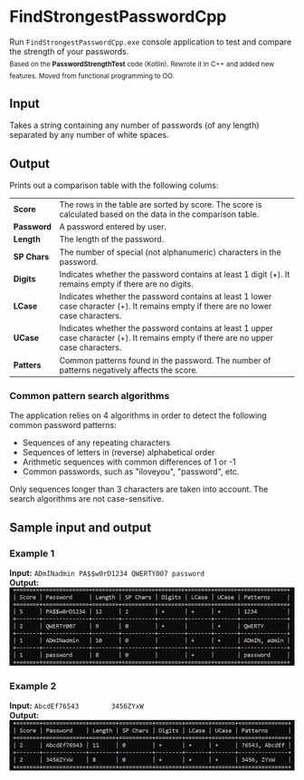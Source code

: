 # FindStrongestPasswordCpp
Run `FindStrongestPasswordCpp.exe` console application to test and compare the strength of your passwords. <br />
<sub> Based on the **PasswordStrengthTest** code (Kotlin). Rewrote it in C++ and added new features. Moved from functional programming to OO. </sub>
## Input
Takes a string containing any number of passwords (of any length) separated by any number of white spaces.
## Output
Prints out a comparison table with the following colums:

<table>
  <tr>
    <td> <b>Score</b> </td>
    <td>The rows in the table are sorted by score. The score is calculated based on the data in the comparison table.</td>
  </tr>
  
  <tr>
    <td><b>Password</b></td>
    <td>A password entered by user. </td>
  </tr>
  
  <tr>
    <td><b>Length</b></td>
    <td>The length of the password.</td>
  </tr>

  <tr>
    <td><b>SP Chars</b></td>
    <td>The number of special (not alphanumeric) characters in the password.</td>
  </tr>

  <tr>
    <td><b>Digits</b></td>
    <td>Indicates whether the password contains at least 1 digit (+). It remains empty if there are no digits.</td>
  </tr>

  <tr>
    <td><b>LCase</b></td>
    <td>Indicates whether the password contains at least 1 lower case character (+). It remains empty if there are no lower case characters.</td>
  </tr>

  <tr>
    <td><b>UCase</b></td>
    <td>Indicates whether the password contains at least 1 upper case character (+). It remains empty if there are no upper case characters.</td>
  </tr>

  <tr>
    <td><b>Patters</b></td>
    <td>Common patterns found in the password. The number of patterns negatively affects the score.</td>
  </tr>
  
</table>

### Common pattern search algorithms
The application relies on 4 algorithms in order to detect the following common password patterns:
* Sequences of any repeating characters
* Sequences of letters in (reverse) alphabetical order
* Arithmetic sequences with common differences of 1 or -1
* Common passwords, such as "iloveyou", "password", etc.
  
Only sequences longer than 3 characters are taken into account. The search algorithms are not case-sensitive.
## Sample input and output
### Example 1
**Input:** `ADmINadmin PA$$w0rD1234 QWERTY007 password`<br />
**Output:**<br />
![Comparison table 1](/readme_img/table1.jpg)
### Example 2
**Input:** `AbcdEf76543        3456ZYxW   `<br />
**Output:**<br />
![Comparison table 1](/readme_img/table2.jpg)
